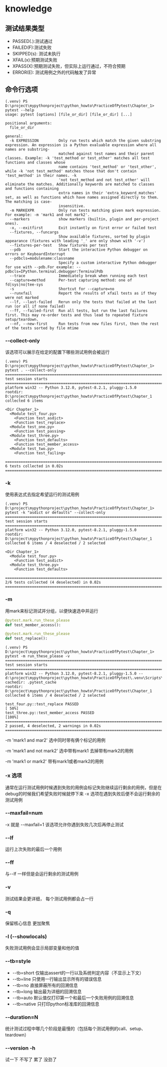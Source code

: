 # knowledge

## 测试结果类型

+ PASSED(.):测试通过
+ FAILED(F):测试失败
+ SKIPPED(s): 测试未执行
+ XFAIL(x):预期测试失败
+ XPASS(X):预期测试失败，但实际上运行通过，不符合预期
+ ERROR(E): 测试用例之外的代码触发了异常

## 命令行选项

```shell
(.venv) PS D:\project\mypythonproject\python_howto\PracticeOfPytest\Chapter_1> pytest --help
usage: pytest [options] [file_or_dir] [file_or_dir] [...]

positional arguments:
  file_or_dir

general:
  -k EXPRESSION         Only run tests which match the given substring expression. An expression is a Python evaluable expression where all names are substring-  
                        matched against test names and their parent classes. Example: -k 'test_method or test_other' matches all test functions and classes whose 
                        name contains 'test_method' or 'test_other', while -k 'not test_method' matches those that don't contain 'test_method' in their names. -k 
                        'not test_method and not test_other' will eliminate the matches. Additionally keywords are matched to classes and functions containing    
                        extra names in their 'extra_keyword_matches' set, as well as functions which have names assigned directly to them. The matching is case-  
                        insensitive.
  -m MARKEXPR           Only run tests matching given mark expression. For example: -m 'mark1 and not mark2'.
  --markers             show markers (builtin, plugin and per-project ones).
  -x, --exitfirst       Exit instantly on first error or failed test
  --fixtures, --funcargs
                        Show available fixtures, sorted by plugin appearance (fixtures with leading '_' are only shown with '-v')
  --fixtures-per-test   Show fixtures per test
  --pdb                 Start the interactive Python debugger on errors or KeyboardInterrupt
  --pdbcls=modulename:classname
                        Specify a custom interactive Python debugger for use with --pdb.For example: --pdbcls=IPython.terminal.debugger:TerminalPdb
  --trace               Immediately break when running each test
  --capture=method      Per-test capturing method: one of fd|sys|no|tee-sys
  -s                    Shortcut for --capture=no
  --runxfail            Report the results of xfail tests as if they were not marked
  --lf, --last-failed   Rerun only the tests that failed at the last run (or all if none failed)
  --ff, --failed-first  Run all tests, but run the last failures first. This may re-order tests and thus lead to repeated fixture setup/teardown.
  --nf, --new-first     Run tests from new files first, then the rest of the tests sorted by file mtime
```

### --collect-only

该选项可以展示在给定的配置下哪些测试用例会被运行
```shell
(.venv) PS D:\project\mypythonproject\python_howto\PracticeOfPytest\Chapter_1> pytest . --collect-only
===================================================================================== test session starts =====================================================================================
platform win32 -- Python 3.12.0, pytest-8.2.1, pluggy-1.5.0
rootdir: D:\project\mypythonproject\python_howto\PracticeOfPytest\Chapter_1
collected 6 items                                                                                                                                                                               

<Dir Chapter_1>
  <Module test_four.py>
    <Function test_asdict>
    <Function test_replace>
  <Module test_one.py>
    <Function test_passing>
  <Module test_three.py>
    <Function test_defaults>
    <Function test_member_access>
  <Module test_two.py>
    <Function test_failing>
    ================================================================================= 6 tests collected in 0.02s ================================================================================== 
```

### -k

使用表达式去指定希望运行的测试用例
```shell
(.venv) PS D:\project\mypythonproject\python_howto\PracticeOfPytest\Chapter_1> pytest -k "asdict or defaults" --collect-only 
====================================================================================== test session starts =======================================================================================
platform win32 -- Python 3.12.0, pytest-8.2.1, pluggy-1.5.0
rootdir: D:\project\mypythonproject\python_howto\PracticeOfPytest\Chapter_1
collected 6 items / 4 deselected / 2 selected

<Dir Chapter_1>
  <Module test_four.py>
    <Function test_asdict>
  <Module test_three.py>
    <Function test_defaults>

========================================================================== 2/6 tests collected (4 deselected) in 0.02s =========================================================================== 
```

### -m

用mark来标记测试并分组，以便快速选中并运行
```python
@pytest.mark.run_these_please
def test_member_access():

@pytest.mark.run_these_please    
def test_replace():

```
```
(.venv) PS D:\project\mypythonproject\python_howto\PracticeOfPytest\Chapter_1> pytest -m run_these_please -v             
====================================================================================== test session starts =======================================================================================
platform win32 -- Python 3.12.0, pytest-8.2.1, pluggy-1.5.0 -- d:\project\mypythonproject\python_howto\PracticeOfPytest\.venv\Scripts\python.exe
cachedir: .pytest_cache
rootdir: D:\project\mypythonproject\python_howto\PracticeOfPytest\Chapter_1
collected 6 items / 4 deselected / 2 selected                                                                                                                                                      

test_four.py::test_replace PASSED                                                                                                                                                           [ 50%] 
test_three.py::test_member_access PASSED                                                                                                                                                    [100%] 
========================================================================== 2 passed, 4 deselected, 2 warnings in 0.02s ===========================================================================
```

-m 'mark1 and mar2' 选中同时带有俩个标记的用例

-m 'mark1 and not mark2' 选中带有mark1 去掉带有mark2的用例

-m 'mark1 or mark2' 带有mark1或者mark2的用例

### -x 选项

通常在运行测试用例时候遇到失败的用例会标记失败继续运行剩余的用例，但是在debug的时候我们希望失败时候就停下来
-x 选项在遇到失败后便不会运行剩余的测试用例

### --maxfail=num

-x 就是 --maxfail=1
该选项允许你遇到失败几次后再停止测试

### --lf

运行上次失败的最后一个用例

### --ff

与--lf 一样但是会运行剩余的测试用例

### -v 

测试结果会更详细， 每个测试用例都会占一行

### -q

保留核心信息 更加聚焦

### -l (--showlocals)

失败测试用例会显示局部变量和他的值

### --tb=style

+ --tb=short 仅输出assert的一行以及系统判定内容（不显示上下文）
+ --tb=line 只使用一行输出显示所有的错误信息
+ --tb=no 直接屏蔽所有的回溯信息
+ --tb=long 输出最为详细的回溯信息
+ --tb=auto 默认值仅打印第一个和最后一个失败用例的回溯信息
+ --tb=native 只打印python标准库的回溯信息

### --duration=N

统计测试过程中哪几个阶段是最慢的（包括每个测试用例的call、setup、teardown）

### --version -h

试一下 不写了 累了 没劲了







